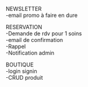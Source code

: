 
NEWSLETTER <br>
-email promo à faire en dure <br>

RESERVATION<br>
-Demande de rdv pour 1 soins<br>
-email de confirmation<br>
-Rappel<br>
-Notification admin<br>

BOUTIQUE<br>
-login signin<br>
-CRUD produit 
